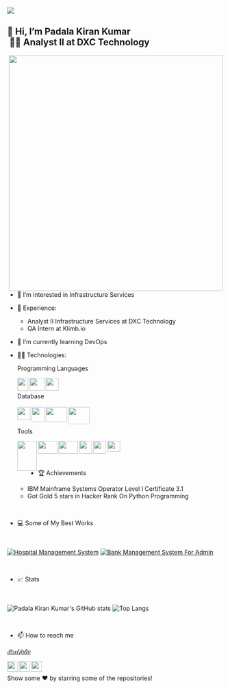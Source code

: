 
![](https://komarev.com/ghpvc/?username=padalakiran&color=brightgreen)
## 👋 Hi, I’m Padala Kiran Kumar</br>      &nbsp;👨‍💻 Analyst II at DXC Technology
<img align="right" width="500" height="550" src="https://raw.githubusercontent.com/hasibul-hasan-shuvo/hasibul-hasan-shuvo/main/images/coding-boy.gif">
  
- 👀 I’m interested in Infrastructure Services
- 💼 Experience:
   - Analyst II Infrastructure Services at DXC Technology
   - QA Intern at Klimb.io
- 🌱 I’m currently learning DevOps
- 👨‍💻 Technologies:

  Programming Languages
  
  <img align="left" width="25" height="30" src="https://upload.wikimedia.org/wikipedia/commons/thumb/c/c3/Python-logo-notext.svg/1200px-Python-logo-notext.svg.png">
  <img align="left" width="35" height="30" src="https://user-images.githubusercontent.com/73814328/222348484-656dd300-f150-46a4-aa7e-9675416ac428.png">
  <img align="left" width="30" height="30" src="https://brandslogos.com/wp-content/uploads/images/large/c-logo.png">
  <br/>
  <br/>
  Database
  <br/>
  <br/>
  <img align="left" width="30" height="30" src="https://www.freepnglogos.com/uploads/logo-mysql-png/logo-mysql-mysql-logo-png-images-are-download-crazypng-21.png">
  <img align="left" width="30" height="35" src="https://firebase.google.com/downloads/brand-guidelines/PNG/logo-vertical.png">
  <img align="left" width="50" height="35" src="https://github.com/user-attachments/assets/94d735f1-cb3d-4a7d-9925-cb119cbe1df3">
  <img align="left" width="50" height="40" src="https://github.com/user-attachments/assets/7c00288a-7542-4b95-a7dd-4d064c957661"> 

  
  <br/>
  <br/>
  

  Tools
  <br/>

  
  <img align="left" width="45" height="70" src="https://github.com/user-attachments/assets/d9f631dd-3d77-4417-9ed6-a0d0625090cb" />
  <img align="left" width="45" height="30" src="https://github.com/user-attachments/assets/76dbd5f5-7206-4cee-bba8-e9dc5a0d0edf">
  <img align="left" width="45" height="30" src="https://download.logo.wine/logo/Microsoft_Excel/Microsoft_Excel-Logo.wine.png">
   <img align="left" width="30" height="30" src="https://github.com/user-attachments/assets/ae6be221-b189-4098-b121-5e75e4a967db">
      <img align="left" width="30" height="30" src="https://github.com/user-attachments/assets/164d0b5e-cd18-4eb3-82aa-5ceb76f8fea7">
      <img align="left" width="30" height="25" src="https://user-images.githubusercontent.com/674621/71187801-14e60a80-2280-11ea-94c9-e56576f76baf.png">
  
  
  



<br/>
<br/>
</br>

 
 
 - 🏆 Achievements
  
      - IBM Mainframe Systems Operator Level I Certificate 3.1
      - Got Gold 5 stars in Hacker Rank On Python Programming

      
<br/>

 - 💻 Some of My Best Works 
 </br>
 
[![Hospital Management System](https://github-readme-stats.vercel.app/api/pin/?username=padalakiran&repo=Hospital_Management_System&theme=blue-green)](https://github.com/padalakiran/Hospital_Management_System)
[![Bank Management System For Admin](https://github-readme-stats.vercel.app/api/pin/?username=padalakiran&repo=Bank_Management_System_For_Admin&theme=blue-green)](https://github.com/padalakiran/Bank_Management_System_For_Admin)


</br>

 - 📈 Stats
 
</br>
 
 ![Padala Kiran Kumar's GitHub stats](https://github-readme-stats.vercel.app/api?username=padalakiran&theme=chartreuse-dark)
 ![Top Langs](https://github-readme-stats.vercel.app/api/top-langs/?username=padalakiran&layout=compact&theme=vision-friendly-dark)



 </br>
 




 - 📫 How to reach me 

  [𝒫𝑜𝓇𝓉𝒻𝑜𝓁𝒾𝑜](https://padalakiran.wixsite.com/kiran-portfolio)

  [<img align="left" width="25" height="25" src="https://upload.wikimedia.org/wikipedia/commons/thumb/c/ca/LinkedIn_logo_initials.png/768px-LinkedIn_logo_initials.png">](https://www.linkedin.com/in/P-Kiran/)
  [<img align="left" width="25" height="25" src="https://upload.wikimedia.org/wikipedia/commons/thumb/6/6b/WhatsApp.svg/2044px-WhatsApp.svg.png">](https://wa.me/917995141415)
  [<img align="left" width="25" height="25" src="https://upload.wikimedia.org/wikipedia/commons/thumb/e/e7/Instagram_logo_2016.svg/768px-Instagram_logo_2016.svg.png">](https://www.instagram.com/padala_kiran_kumar/)
 <br/>
 
Show some ❤️ by starring some of the repositories!

 
 
<!---
padalakiran/padalakiran is a ✨ special ✨ repository because its `README.md` (this file) appears on your GitHub profile.
You can click the Preview link to take a look at your changes.
--->

